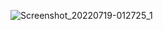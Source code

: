![Screenshot_20220719-012725_1](https://user-images.githubusercontent.com/63658565/179640550-53a22e80-f1e2-4eb2-accb-886091b5ebf2.png)

